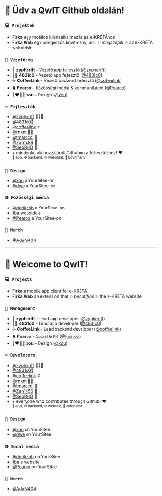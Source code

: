 # 👋 Üdv a QwIT Github oldalán!

### `💻 Projektek`
- **Firka** egy mobilos kliensalkalmazás az e-KRÉTÁhoz
- **Firka Web** egy bőngészős bővítmény, ami *✨ megszépíti ✨* az e-KRÉTA weboldalt

### `👤 Vezetőség`
- 🔮 **zypherift** - Vezető app fejlesztő ([@zypherift](https://github.com/zypherift))
- 🏳️‍🌈 **4831c0** - Vezető app fejlesztő ([@4831c0](https://github.com/4831c0))
- ☕ **CoffeeLink** - Vezető backend fejlesztő ([@coffeelink](https://github.com/CoffeeLink))
- 🐈 **Pearoo** - Közösségi média & kommunikáció ([@Pearoo](https://yoursit.ee/p))
- 👨‍❤️‍💋‍👨 **xou** - Design ([@xou](https://yoursit.ee/xou))

### `⌨️ Fejlesztők`
- [@zypherift](https://github.com/zypherift) 📱🌐🧩
- [@4831c0](https://github.com/4831c0)📱
- [@coffeelink](https://github.com/CoffeeLink) ⚙️
- [@rnxm](https://github.com/rnxm) 📱🧩
- [@tmarccci](https://github.com/TMarccci) 📱
- [@Zan1456](https://github.com/Zan1456) 🧩
- [@SebRHQ](https://github.com/SebRHQ) 📱
- \+ mindenki, aki hozzájárult Githubon a fejlesztéshez! ♥️<br /><sup>📱 app, ⚙️ backend, 🌐 weboldal, 🧩 bővítmény</sup>

### `🎨 Design`
- [@xou](https://yoursit.ee/xou) a YourSitee-on
- [@dwe](https://yoursit.ee/dw) a YourSitee-on

### `🌐 Közösségi média`
- [@derikehh](https://yoursit.ee/derikehh) a YourSitee-on
- [liba weboldala](https://liba.lol)
- [@Pearoo](https://yoursit.ee/p) a YourSitee-on

### `👕 Merch`
- [@AdaM404](https://github.com/AdaM404-dev)

-----

# 👋 Welcome to QwIT!

### `💻 Projects`
- **Firka** a mobile app client for e-KRÉTA
- **Firka Web** an extension that *✨ beautifies ✨* the e-KRÉTA website

### `👤 Management`
- 🔮 **zypherift** - Lead app developer ([@zypherift](https://github.com/zypherift))
- 🏳️‍🌈 **4831c0** - Lead app developer ([@4831c0](https://github.com/4831c0))
- ☕ **CoffeeLink** - Lead backend developer ([@coffeelink](https://github.com/CoffeeLink))
- 🐈 **Pearoo** - Social & PR ([@Pearoo](https://yoursit.ee/p))
- 👨‍❤️‍💋‍👨 **xou** - Design ([@xou](https://yoursit.ee/xou))

### `⌨️ Developers`
- [@zypherift](https://github.com/zypherift) 📱🌐🧩
- [@4831c0](https://github.com/4831c0)📱
- [@coffeelink](https://github.com/CoffeeLink) ⚙️
- [@rnxm](https://github.com/rnxm) 📱🧩
- [@tmarccci](https://github.com/TMarccci) 📱
- [@Zan1456](https://github.com/Zan1456) 🧩
- [@SebRHQ](https://github.com/SebRHQ) 📱
- \+ everyone who contributed through Github! ♥️<br /><sup>📱 app, ⚙️ backend, 🌐 website, 🧩 extension</sup>

### `🎨 Design`
- [@xou](https://yoursit.ee/xou) on YourSitee
- [@dwe](https://yoursit.ee/dw) on YourSitee

### `🌐 Socal media`
- [@derikehh](https://yoursit.ee/derikehh) on YourSitee
- [liba's website](https://liba.lol)
- [@Pearoo](https://yoursit.ee/p) on YourSitee

### `👕 Merch`
- [@AdaM404](https://github.com/AdaM404-dev)
